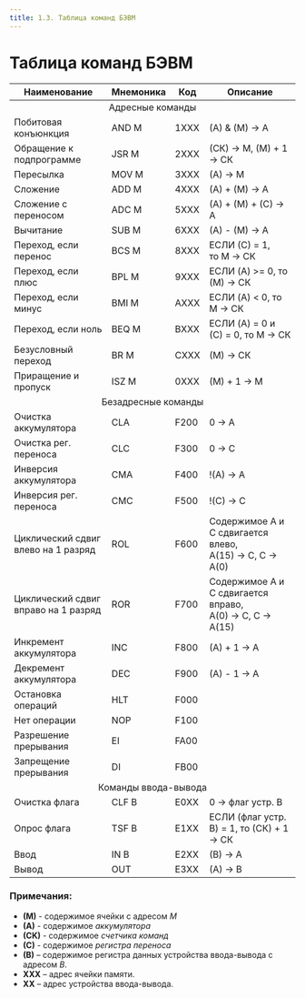 ```yaml
---
title: 1.3. Таблица команд БЭВМ
---
```


# Таблица команд БЭВМ

<table>
    <thead>
        <tr>
            <th>Наименование</th>
            <th>Мнемоника</th>
            <th>Код</th>
            <th>Описание</th>
        </tr>
    </thead>
    <tbody>
        <tr>
            <td colSpan="4" align="center" >Адресные команды</td>
        </tr>
        <tr>
            <td>Побитовая конъюнкция</td>
            <td>AND M</td>
            <td>1XXX</td>
            <td>(A) & (M) -> A</td>
        </tr>
        <tr>
            <td>Обращение к подпрограмме</td>
            <td>JSR M</td>
            <td>2XXX</td>
            <td>(СК) -> М, (М) + 1 -> СК</td>
        </tr>
        <tr>
            <td>Пересылка</td>
            <td>MOV M</td>
            <td>3XXX</td>
            <td>(A) -> M</td>
        </tr>
        <tr>
            <td>Сложение</td>
            <td>ADD M</td>
            <td>4XXX</td>
            <td>(A) + (M) -> A</td>
        </tr>
        <tr>
            <td>Сложение с переносом</td>
            <td>ADC M</td>
            <td>5XXX</td>
            <td>(A) + (M) + (C) -> A</td>
        </tr>
        <tr>
            <td>Вычитание</td>
            <td>SUB M</td>
            <td>6XXX</td>
            <td>(A) - (M) -> A</td>
        </tr>
        <tr>
            <td>Переход, если перенос</td>
            <td>BCS M</td>
            <td>8XXX</td>
            <td>ЕСЛИ (С) = 1, то M -> СК</td>
        </tr>
        <tr>
            <td>Переход, если плюс</td>
            <td>BPL M</td>
            <td>9XXX</td>
            <td>ЕСЛИ (A) >= 0, то (М) -> СК</td>
        </tr>
        <tr>
            <td>Переход, если минус</td>
            <td>BMI M</td>
            <td>AXXX</td>
            <td>ЕСЛИ (A) < 0, то М -> СК</td>
        </tr>
        <tr>
            <td>Переход, если ноль</td>
            <td>BEQ M</td>
            <td>BXXX</td>
            <td>ЕСЛИ (A) = 0 и (С) = 0, то М -> СК</td>
        </tr>
        <tr>
            <td>Безусловный переход</td>
            <td>BR M</td>
            <td>CXXX</td>
            <td>(М) -> СК</td>
        </tr>
        <tr>
            <td>Приращение и пропуск</td>
            <td>ISZ M</td>
            <td>0XXX</td>
            <td>(M) + 1 -> M</td>
        </tr>
        <tr>
            <td colSpan="4" align="center" >Безадресные команды</td>
        </tr>
        <tr>
            <td>Очистка аккумулятора</td>
            <td>CLA</td>
            <td>F200</td>
            <td>0 -> A</td>
        </tr>
        <tr>
            <td>Очистка рег. переноса</td>
            <td>CLC</td>
            <td>F300</td>
            <td>0 -> C</td>
        </tr>
        <tr>
            <td>Инверсия аккумулятора</td>
            <td>CMA</td>
            <td>F400</td>
            <td>!(A) -> A</td>
        </tr>
        <tr>
            <td>Инверсия рег. переноса</td>
            <td>CMC</td>
            <td>F500</td>
            <td>!(C) -> C</td>
        </tr>
        <tr>
            <td>Циклический сдвиг влево на 1 разряд</td>
            <td>ROL</td>
            <td>F600</td>
            <td>Содержимое A и C сдвигается влево,<br/> А(15) -> C, C -> A(0)</td>
        </tr>
        <tr>
            <td>Циклический сдвиг вправо на 1 разряд</td>
            <td>ROR</td>
            <td>F700</td>
            <td>Содержимое A и C сдвигается вправо,<br/> A(0) -> C, C -> A(15)</td>
        </tr>
        <tr>
            <td>Инкремент аккумулятора</td>
            <td>INC</td>
            <td>F800</td>
            <td>(A) + 1 -> A</td>
        </tr>
        <tr>
            <td>Декремент аккумулятора</td>
            <td>DEC</td>
            <td>F900</td>
            <td>(A) - 1 -> A</td>
        </tr>
        <tr>
            <td>Остановка операций</td>
            <td>HLT</td>
            <td>F000</td>
            <td></td>
        </tr>
        <tr>
            <td>Нет операции</td>
            <td>NOP</td>
            <td>F100</td>
            <td></td>
        </tr>
        <tr>
            <td>Разрешение прерывания</td>
            <td>EI</td>
            <td>FA00</td>
            <td></td>
        </tr>
        <tr>
            <td>Запрещение прерывания</td>
            <td>DI</td>
            <td>FB00</td>
            <td></td>
        </tr>
        <tr>
            <td colSpan="4" align="center" >Команды ввода-вывода</td>
        </tr>
        <tr>
            <td>Очистка флага</td>
            <td>CLF B</td>
            <td>E0XX</td>
            <td>0 -> флаг устр. B</td>
        </tr>
        <tr>
            <td>Опрос флага</td>
            <td>TSF B</td>
            <td>E1XX</td>
            <td>ЕСЛИ (флаг устр. B) = 1, то (СК) + 1 -> СК </td>
        </tr>
        <tr>
            <td>Ввод</td>
            <td>IN B</td>
            <td>E2XX</td>
            <td>(B) -> A</td>
        </tr>
        <tr>
            <td>Вывод</td>
            <td>OUT</td>
            <td>E3XX</td>
            <td>(A) -> B</td>
        </tr>
    </tbody>
</table>

### Примечания:

* **(M)**  - содержимое ячейки с адресом *M*
* **(A)**  - содержимое *аккумулятора*
* **(CK)** - содержимое *счетчика команд*
* **(C)**  - содержимое *регистра переноса*
* **(B)**  – содержимое регистра данных устройства ввода-вывода с адресом *B*.
* **XXX**  – адрес ячейки памяти.
* **XX**   – адрес устройства ввода-вывода.
